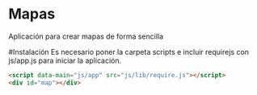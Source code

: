 # Mapas
Aplicación para crear mapas de forma sencilla

#Instalación
Es necesario poner la carpeta scripts e incluir requirejs con js/app.js para iniciar la aplicación.

```html
<script data-main="js/app" src="js/lib/require.js"></script>
<div id="map"></div>
```